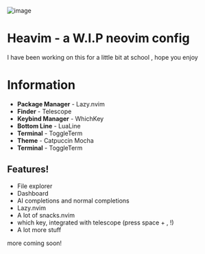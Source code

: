 ![image](https://github.com/user-attachments/assets/4c3d65a7-c4bf-4514-9e9b-88adca0c5d85)
# Heavim - a W.I.P neovim config
I have been working on this for a little bit at school , hope you enjoy
# Information
  * **Package Manager** - Lazy.nvim
  * **Finder** - Telescope
  * **Keybind Manager** - WhichKey
  * **Bottom Line** - LuaLine
  * **Terminal** - ToggleTerm
  * **Theme** - Catpuccin Mocha
  * **Terminal** - ToggleTerm

## Features!
* File explorer
* Dashboard
* AI completions and normal completions
* Lazy.nvim
* A lot of snacks.nvim
* which key, integrated with telescope (press space + , !)
* A lot more stuff

more coming soon!
